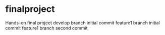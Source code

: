 # finalproject
Hands-on final project
develop branch initial commit
feature1 branch initial commit
feature1 branch second commit


